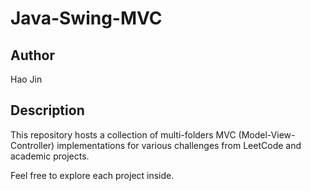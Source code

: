 # Java-Swing-MVC

## Author

Hao Jin

## Description
This repository hosts a collection of multi-folders MVC (Model-View-Controller) implementations for various challenges from LeetCode and academic projects.

Feel free to explore each project inside.